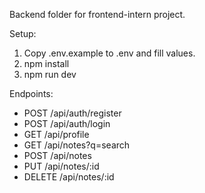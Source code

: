 Backend folder for frontend-intern project.

Setup:
1. Copy .env.example to .env and fill values.
2. npm install
3. npm run dev

Endpoints:
- POST /api/auth/register
- POST /api/auth/login
- GET /api/profile
- GET /api/notes?q=search
- POST /api/notes
- PUT /api/notes/:id
- DELETE /api/notes/:id
